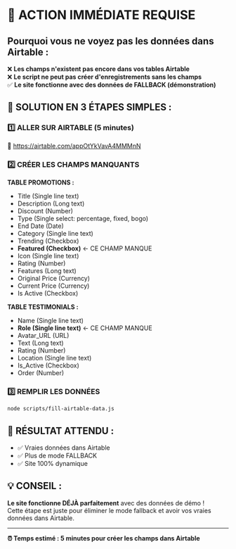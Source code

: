 # 🎯 ACTION IMMÉDIATE REQUISE

## Pourquoi vous ne voyez pas les données dans Airtable :

❌ **Les champs n'existent pas encore dans vos tables Airtable**  
❌ **Le script ne peut pas créer d'enregistrements sans les champs**  
✅ **Le site fonctionne avec des données de FALLBACK (démonstration)**

## 🚀 SOLUTION EN 3 ÉTAPES SIMPLES :

### 1️⃣ ALLER SUR AIRTABLE (5 minutes)

🔗 https://airtable.com/appOtYkVavA4MMMnN

### 2️⃣ CRÉER LES CHAMPS MANQUANTS

**TABLE PROMOTIONS :**

- Title (Single line text)
- Description (Long text)
- Discount (Number)
- Type (Single select: percentage, fixed, bogo)
- End Date (Date)
- Category (Single line text)
- Trending (Checkbox)
- **Featured (Checkbox)** ← CE CHAMP MANQUE
- Icon (Single line text)
- Rating (Number)
- Features (Long text)
- Original Price (Currency)
- Current Price (Currency)
- Is Active (Checkbox)

**TABLE TESTIMONIALS :**

- Name (Single line text)
- **Role (Single line text)** ← CE CHAMP MANQUE
- Avatar_URL (URL)
- Text (Long text)
- Rating (Number)
- Location (Single line text)
- Is_Active (Checkbox)
- Order (Number)

### 3️⃣ REMPLIR LES DONNÉES

```bash
node scripts/fill-airtable-data.js
```

## 🎯 RÉSULTAT ATTENDU :

- ✅ Vraies données dans Airtable
- ✅ Plus de mode FALLBACK
- ✅ Site 100% dynamique

## 💡 CONSEIL :

**Le site fonctionne DÉJÀ parfaitement** avec des données de démo !  
Cette étape est juste pour éliminer le mode fallback et avoir vos vraies données dans Airtable.

---

**⏰ Temps estimé : 5 minutes pour créer les champs dans Airtable**
